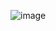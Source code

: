 ![image](https://github.com/aktldgms/SocialMediaUpload/assets/116670654/aaad8681-5092-4b54-96fa-ce7718c3b1ed)
